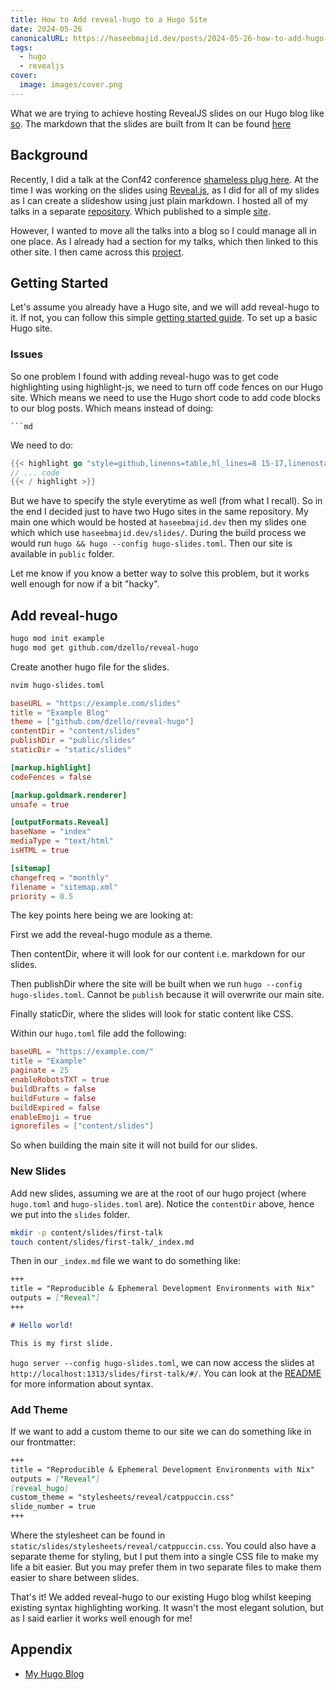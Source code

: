 ```yaml
---
title: How to Add reveal-hugo to a Hugo Site
date: 2024-05-26
canonicalURL: https://haseebmajid.dev/posts/2024-05-26-how-to-add-hugo-revealjs-to-a-hugo-site
tags:
  - hugo
  - revealjs
cover:
  image: images/cover.png
---
```


What we are trying to achieve hosting RevealJS slides on our Hugo blog like
[so](https://haseebmajid.dev/slides/reproducible-envs-with-nix/#/). The markdown that the slides are built from
It can be found [here](https://gitlab.com/hmajid2301/blog/-/blob/main/content/slides/reproducible-envs-with-nix/_index.md)

## Background


Recently, I did a talk at the Conf42 conference [shameless plug here](/content/talks/reproducible-envs-with-nix). At
the time I was working on the slides using [Reveal.js](https://revealjs.com/), as I did for all of my slides
as I can create a slideshow using just plain markdown. I hosted all of my talks in a separate
[repository](https://gitlab.com/hmajid2301/talks). Which published to a simple [site](https://talks.haseebmajid.dev/).

However, I wanted to move all the talks into a blog so I could manage all in one place. As I already had a section
for my talks, which then linked to this other site. I then came across this
[project](https://github.com/joshed-io/reveal-hugo).

## Getting Started

Let's assume you already have a Hugo site, and we will add reveal-hugo to it. If not, you can follow this simple
[getting started guide](https://gohugo.io/getting-started/quick-start/#explanation-of-commands). To set up a basic
Hugo site.


### Issues

So one problem I found with adding reveal-hugo was to get code highlighting using highlight-js, we need to turn off
code fences on our Hugo site. Which means we need to use the Hugo short code to add code blocks to our blog posts.
Which means instead of doing:

```
```md
```

We need to do:

```go
{{< highlight go "style=github,linenos=table,hl_lines=8 15-17,linenostart=199" >}}
// ... code
{{< / highlight >}}
```

But we have to specify the style everytime as well (from what I recall). So in the end I decided just to have two Hugo
sites in the same repository. My main one which would be hosted at `haseebmajid.dev` then my slides one which which use
`haseebmajid.dev/slides/`. During the build process we would run `hugo && hugo --config hugo-slides.toml`. Then our
site is available in `public` folder.

Let me know if you know a better way to solve this problem, but it works well enough for now if a bit "hacky".

## Add reveal-hugo


```bash
hugo mod init example
hugo mod get github.com/dzello/reveal-hugo
```

Create another hugo file for the slides.

```bash
nvim hugo-slides.toml
```

```toml {hl_lines="3-6"}
baseURL = "https://example.com/slides"
title = "Example Blog"
theme = ["github.com/dzello/reveal-hugo"]
contentDir = "content/slides"
publishDir = "public/slides"
staticDir = "static/slides"

[markup.highlight]
codeFences = false

[markup.goldmark.renderer]
unsafe = true

[outputFormats.Reveal]
baseName = "index"
mediaType = "text/html"
isHTML = true

[sitemap]
changefreq = "monthly"
filename = "sitemap.xml"
priority = 0.5
```

The key points here being we are looking at:

First we add the reveal-hugo module as a theme.

Then contentDir, where it will look for our content i.e. markdown for our slides.

Then publishDir where the site will be built when we run `hugo --config hugo-slides.toml`. Cannot be `publish` because
it will overwrite our main site.

Finally staticDir, where the slides will look for static content like CSS.

Within our `hugo.toml` file add the following:

```toml {hl_lines=9}
baseURL = "https://example.com/"
title = "Example"
paginate = 25
enableRobotsTXT = true
buildDrafts = false
buildFuture = false
buildExpired = false
enableEmoji = true
ignorefiles = ["content/slides"]
```

So when building the main site it will not build for our slides.

### New Slides
Add new slides, assuming we are at the root of our hugo project (where `hugo.toml` and `hugo-slides.toml` are).
Notice the `contentDir` above, hence we put into the `slides` folder.

```bash
mkdir -p content/slides/first-talk
touch content/slides/first-talk/_index.md
```

Then in our `_index.md` file we want to do something like:

```md
+++
title = "Reproducible & Ephemeral Development Environments with Nix"
outputs = ["Reveal"]
+++

# Hello world!

This is my first slide.
```

`hugo server --config hugo-slides.toml`, we can now access the slides at `http://localhost:1313/slides/first-talk/#/`.
You can look at the [README](https://github.com/dzello/reveal-hugo) for more information about syntax.

### Add Theme

If we want to add a custom theme to our site we can do something like in our frontmatter:

```md {hl_lines="5-6"}
+++
title = "Reproducible & Ephemeral Development Environments with Nix"
outputs = ["Reveal"]
[reveal_hugo]
custom_theme = "stylesheets/reveal/catppuccin.css"
slide_number = true
+++
```

Where the stylesheet can be found in `static/slides/stylesheets/reveal/catppuccin.css`.  You could also have a separate
theme for styling, but I put them into a single CSS file to make my life a bit easier. But you may prefer them
in two separate files to make them easier to share between slides.

That's it! We added reveal-hugo to our existing Hugo blog whilst keeping existing syntax highlighting working.
It wasn't the most elegant solution, but as I said earlier it works well enough for me!


## Appendix
- [My Hugo Blog](https://gitlab.com/hmajid2301/blog)
